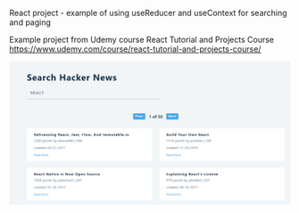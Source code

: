 React project - example of using useReducer and useContext for searching and paging

Example project from Udemy course React Tutorial and Projects Course
https://www.udemy.com/course/react-tutorial-and-projects-course/

![Alt text](https://github.com/tcrafton/search-form-react/blob/master/searchform.PNG?raw=true "Overview")
